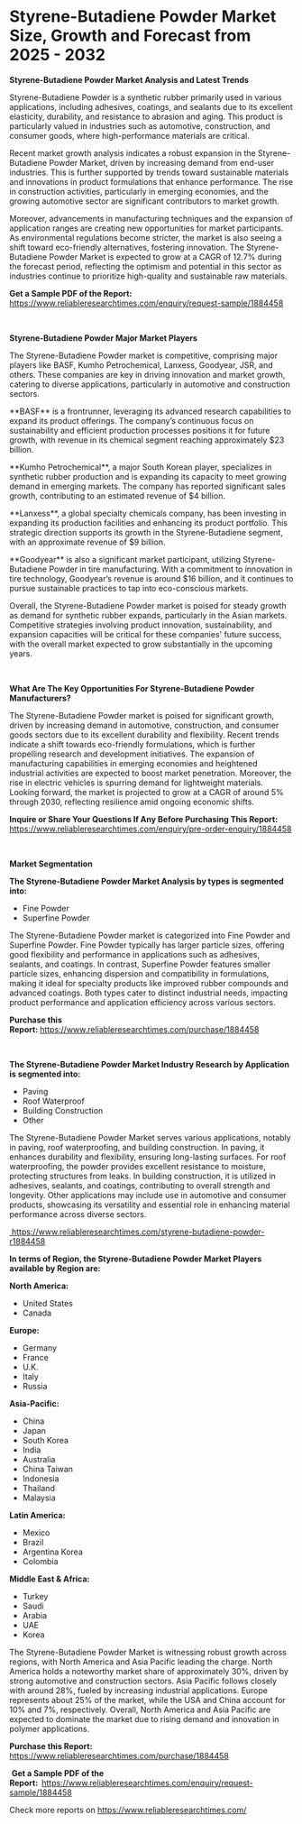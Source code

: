 <p><h1>Styrene-Butadiene Powder Market Size, Growth and Forecast from 2025 - 2032</h1></p><p><strong>Styrene-Butadiene Powder Market Analysis and Latest Trends</strong></p>
<p><p>Styrene-Butadiene Powder is a synthetic rubber primarily used in various applications, including adhesives, coatings, and sealants due to its excellent elasticity, durability, and resistance to abrasion and aging. This product is particularly valued in industries such as automotive, construction, and consumer goods, where high-performance materials are critical.</p><p>Recent market growth analysis indicates a robust expansion in the Styrene-Butadiene Powder Market, driven by increasing demand from end-user industries. This is further supported by trends toward sustainable materials and innovations in product formulations that enhance performance. The rise in construction activities, particularly in emerging economies, and the growing automotive sector are significant contributors to market growth.</p><p>Moreover, advancements in manufacturing techniques and the expansion of application ranges are creating new opportunities for market participants. As environmental regulations become stricter, the market is also seeing a shift toward eco-friendly alternatives, fostering innovation. The Styrene-Butadiene Powder Market is expected to grow at a CAGR of 12.7% during the forecast period, reflecting the optimism and potential in this sector as industries continue to prioritize high-quality and sustainable raw materials.</p></p>
<p><strong>Get a Sample PDF of the Report:&nbsp;</strong> <a href="https://www.reliableresearchtimes.com/enquiry/request-sample/1884458?utm_campaign=2201&utm_medium=2&utm_source=Github&utm_content=ia&utm_term=03042025&utm_id=styrene-butadiene-powder">https://www.reliableresearchtimes.com/enquiry/request-sample/1884458</a></p>
<p>&nbsp;</p>
<p><strong>Styrene-Butadiene Powder Major Market Players</strong></p>
<p><p>The Styrene-Butadiene Powder market is competitive, comprising major players like BASF, Kumho Petrochemical, Lanxess, Goodyear, JSR, and others. These companies are key in driving innovation and market growth, catering to diverse applications, particularly in automotive and construction sectors.</p><p>**BASF** is a frontrunner, leveraging its advanced research capabilities to expand its product offerings. The company’s continuous focus on sustainability and efficient production processes positions it for future growth, with revenue in its chemical segment reaching approximately $23 billion.</p><p>**Kumho Petrochemical**, a major South Korean player, specializes in synthetic rubber production and is expanding its capacity to meet growing demand in emerging markets. The company has reported significant sales growth, contributing to an estimated revenue of $4 billion.</p><p>**Lanxess**, a global specialty chemicals company, has been investing in expanding its production facilities and enhancing its product portfolio. This strategic direction supports its growth in the Styrene-Butadiene segment, with an approximate revenue of $9 billion. </p><p>**Goodyear** is also a significant market participant, utilizing Styrene-Butadiene Powder in tire manufacturing. With a commitment to innovation in tire technology, Goodyear’s revenue is around $16 billion, and it continues to pursue sustainable practices to tap into eco-conscious markets.</p><p>Overall, the Styrene-Butadiene Powder market is poised for steady growth as demand for synthetic rubber expands, particularly in the Asian markets. Competitive strategies involving product innovation, sustainability, and expansion capacities will be critical for these companies' future success, with the overall market expected to grow substantially in the upcoming years.</p></p>
<p>&nbsp;</p>
<p><strong>What Are The Key Opportunities For Styrene-Butadiene Powder Manufacturers?</strong></p>
<p><p>The Styrene-Butadiene Powder market is poised for significant growth, driven by increasing demand in automotive, construction, and consumer goods sectors due to its excellent durability and flexibility. Recent trends indicate a shift towards eco-friendly formulations, which is further propelling research and development initiatives. The expansion of manufacturing capabilities in emerging economies and heightened industrial activities are expected to boost market penetration. Moreover, the rise in electric vehicles is spurring demand for lightweight materials. Looking forward, the market is projected to grow at a CAGR of around 5% through 2030, reflecting resilience amid ongoing economic shifts.</p></p>
<p><strong>Inquire or Share Your Questions If Any Before Purchasing This Report:</strong> <a href="https://www.reliableresearchtimes.com/enquiry/pre-order-enquiry/1884458?utm_campaign=2201&utm_medium=2&utm_source=Github&utm_content=ia&utm_term=03042025&utm_id=styrene-butadiene-powder">https://www.reliableresearchtimes.com/enquiry/pre-order-enquiry/1884458</a></p>
<p>&nbsp;</p>
<p><strong>Market Segmentation</strong></p>
<p><strong>The Styrene-Butadiene Powder Market Analysis by types is segmented into:</strong></p>
<p><ul><li>Fine Powder</li><li>Superfine Powder</li></ul></p>
<p><p>The Styrene-Butadiene Powder market is categorized into Fine Powder and Superfine Powder. Fine Powder typically has larger particle sizes, offering good flexibility and performance in applications such as adhesives, sealants, and coatings. In contrast, Superfine Powder features smaller particle sizes, enhancing dispersion and compatibility in formulations, making it ideal for specialty products like improved rubber compounds and advanced coatings. Both types cater to distinct industrial needs, impacting product performance and application efficiency across various sectors.</p></p>
<p><strong>Purchase this Report:&nbsp;</strong><a href="https://www.reliableresearchtimes.com/purchase/1884458?utm_campaign=2201&utm_medium=2&utm_source=Github&utm_content=ia&utm_term=03042025&utm_id=styrene-butadiene-powder">https://www.reliableresearchtimes.com/purchase/1884458</a></p>
<p>&nbsp;</p>
<p><strong>The Styrene-Butadiene Powder Market Industry Research by Application is segmented into:</strong></p>
<p><ul><li>Paving</li><li>Roof Waterproof</li><li>Building Construction</li><li>Other</li></ul></p>
<p><p>The Styrene-Butadiene Powder Market serves various applications, notably in paving, roof waterproofing, and building construction. In paving, it enhances durability and flexibility, ensuring long-lasting surfaces. For roof waterproofing, the powder provides excellent resistance to moisture, protecting structures from leaks. In building construction, it is utilized in adhesives, sealants, and coatings, contributing to overall strength and longevity. Other applications may include use in automotive and consumer products, showcasing its versatility and essential role in enhancing material performance across diverse sectors.</p></p>
<p><a href="https://www.reliableresearchtimes.com/styrene-butadiene-powder-r1884458?utm_campaign=2201&utm_medium=2&utm_source=Github&utm_content=ia&utm_term=03042025&utm_id=styrene-butadiene-powder">&nbsp;https://www.reliableresearchtimes.com/styrene-butadiene-powder-r1884458</a></p>
<p><strong>In terms of Region, the Styrene-Butadiene Powder Market Players available by Region are:</strong></p>
<p>
    <p> <strong> North America: </strong>
        <ul>
            <li>United States</li>
            <li>Canada</li>
        </ul>
        </p> 
    <p> <strong> Europe: </strong>
        <ul>
            <li>Germany</li>
            <li>France</li>
            <li>U.K.</li>
            <li>Italy</li>
            <li>Russia</li>
        </ul>
        </p> 
    <p> <strong> Asia-Pacific: </strong>
        <ul>
            <li>China</li>
            <li>Japan</li>
            <li>South Korea</li>
            <li>India</li>
            <li>Australia</li>
            <li>China Taiwan</li>
            <li>Indonesia</li>
            <li>Thailand</li>
            <li>Malaysia</li>
        </ul>
        </p> 
    <p> <strong> Latin America: </strong>
        <ul>
            <li>Mexico</li>
            <li>Brazil</li>
            <li>Argentina Korea</li>
            <li>Colombia</li>
        </ul>
        </p> 
    <p> <strong> Middle East & Africa: </strong>
        <ul>
            <li>Turkey</li>
            <li>Saudi</li>
            <li>Arabia</li>
            <li>UAE</li>
            <li>Korea</li>
        </ul>
    </p>
    </p>
<p><p>The Styrene-Butadiene Powder Market is witnessing robust growth across regions, with North America and Asia Pacific leading the charge. North America holds a noteworthy market share of approximately 30%, driven by strong automotive and construction sectors. Asia Pacific follows closely with around 28%, fueled by increasing industrial applications. Europe represents about 25% of the market, while the USA and China account for 10% and 7%, respectively. Overall, North America and Asia Pacific are expected to dominate the market due to rising demand and innovation in polymer applications.</p></p>
<p><strong>Purchase this Report: </strong><a href="https://www.reliableresearchtimes.com/purchase/1884458?utm_campaign=2201&utm_medium=2&utm_source=Github&utm_content=ia&utm_term=03042025&utm_id=styrene-butadiene-powder">https://www.reliableresearchtimes.com/purchase/1884458</a></p>
<p>&nbsp;<strong>Get a Sample PDF of the Report:&nbsp;&nbsp;</strong><a href="https://www.reliableresearchtimes.com/enquiry/request-sample/1884458?utm_campaign=2201&utm_medium=2&utm_source=Github&utm_content=ia&utm_term=03042025&utm_id=styrene-butadiene-powder">https://www.reliableresearchtimes.com/enquiry/request-sample/1884458</a></p>
<p><strong></strong></p>
<p>Check more reports on <a href="https://www.reliableresearchtimes.com/?utm_campaign=2201&utm_medium=2&utm_source=Github&utm_content=ia&utm_term=03042025&utm_id=styrene-butadiene-powder">https://www.reliableresearchtimes.com/</a></p>
